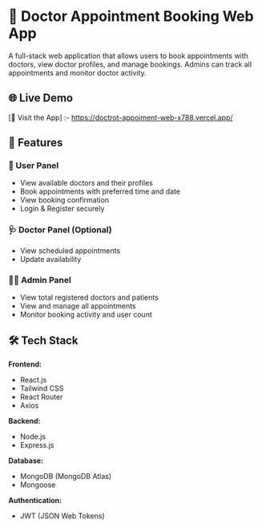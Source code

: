 # 🏥 Doctor Appointment Booking Web App

A full-stack web application that allows users to book appointments with doctors, view doctor profiles, and manage bookings. Admins can track all appointments and monitor doctor activity.

## 🌐 Live Demo

[🔗 Visit the App] :- https://doctrot-appoiment-web-x788.vercel.app/


## 🚀 Features

### 👤 User Panel
- View available doctors and their profiles
- Book appointments with preferred time and date
- View booking confirmation
- Login & Register securely

### 🩺 Doctor Panel (Optional)
- View scheduled appointments
- Update availability

### 🧑‍💼 Admin Panel
- View total registered doctors and patients
- View and manage all appointments
- Monitor booking activity and user count

## 🛠 Tech Stack

**Frontend:**
- React.js
- Tailwind CSS
- React Router
- Axios

**Backend:**
- Node.js
- Express.js

**Database:**
- MongoDB (MongoDB Atlas)
- Mongoose

**Authentication:**
- JWT (JSON Web Tokens)


